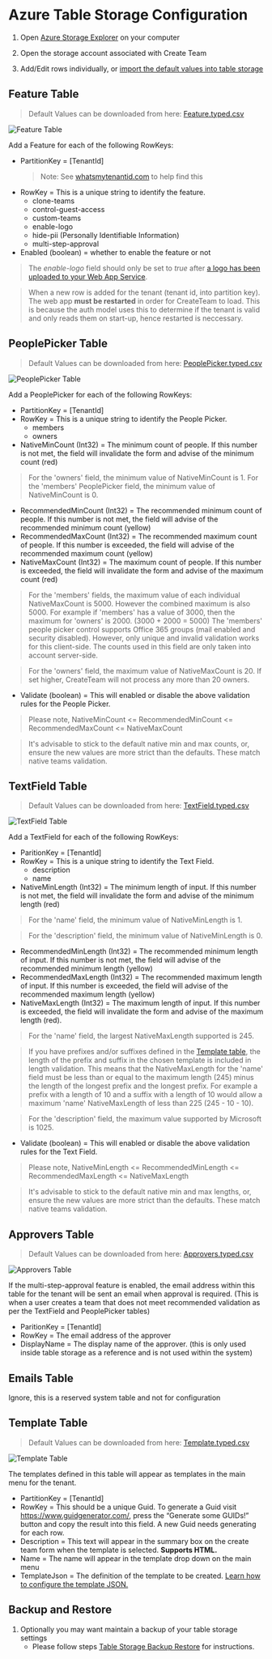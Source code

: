 # Azure Table Storage Configuration

1. Open [Azure Storage Explorer](https://azure.microsoft.com/en-us/features/storage-explorer/) on your computer

2. Open the storage account associated with Create Team

3. Add/Edit rows individually, or [import the default values into table storage](ImportDefaultValuesTableStorage.md)

## Feature Table

> Default Values can be downloaded from here: [Feature.typed.csv](../images/customerHosted/Feature.typed.csv)

![Feature Table](../images/customerHosted/FeatureTableConfiguration.png "Feature Table")

Add a Feature for each of the following RowKeys:

- PartitionKey = [TenantId]
  > Note: See [whatsmytenantid.com](https://www.whatismytenantid.com/) to help find this
- RowKey = This is a unique string to identify the feature.
  - clone-teams
  - control-guest-access
  - custom-teams
  - enable-logo
  - hide-pii (Personally Identifiable Information)
  - multi-step-approval
- Enabled (boolean) = whether to enable the feature or not

> The _enable-logo_ field should only be set to _true_ after [a logo has been uploaded to your Web App Service](uploadLogoToWebApp.md).

> When a new row is added for the tenant (tenant id, into partition key). The web app **must be restarted** in order for CreateTeam to load. This is because the auth model uses this to determine if the tenant is valid and only reads them on start-up, hence restarted is neccessary.

## PeoplePicker Table

> Default Values can be downloaded from here: [PeoplePicker.typed.csv](../images/customerHosted/PeoplePicker.typed.csv)

![PeoplePicker Table](../images/customerHosted/PeoplePickerTableConfiguration.png "PeoplePicker Table")

Add a PeoplePicker for each of the following RowKeys:

- PartitionKey = [TenantId]
- RowKey = This is a unique string to identify the People Picker.
  - members
  - owners
- NativeMinCount (Int32) = The minimum count of people. If this number is not met, the field will invalidate the form and advise of the minimum count (red)

> For the 'owners' field, the minimum value of NativeMinCount is 1. For the 'members' PeoplePicker field, the minimum value of NativeMinCount is 0.

- RecommendedMinCount (Int32) = The recommended minimum count of people. If this number is not met, the field will advise of the recommended minimum count (yellow)
- RecommendedMaxCount (Int32) = The recommended maximum count of people. If this number is exceeded, the field will advise of the recommended maximum count (yellow)
- NativeMaxCount (Int32) = The maximum count of people. If this number is exceeded, the field will invalidate the form and advise of the maximum count (red)

> For the 'members' fields, the maximum value of each individual NativeMaxCount is 5000. However the combined maximum is also 5000. For example if 'members' has a value of 3000, then the maximum for 'owners' is 2000. (3000 + 2000 = 5000)
> The 'members' people picker control supports Office 365 groups (mail enabled and security disabled). However, only unique and invalid validation works for this client-side. The counts used in this field are only taken into account server-side.

> For the 'owners' field, the maximum value of NativeMaxCount is 20. If set higher, CreateTeam will not process any more than 20 owners.

- Validate (boolean) = This will enabled or disable the above validation rules for the People Picker.

> Please note, NativeMinCount <= RecommendedMinCount <= RecommendedMaxCount <= NativeMaxCount

> It's advisable to stick to the default native min and max counts, or, ensure the new values are more strict than the defaults. These match native teams validation.

## TextField Table

> Default Values can be downloaded from here: [TextField.typed.csv](../images/customerHosted/TextField.typed.csv)

![TextField Table](../images/customerHosted/TextFieldTableConfiguration.png "TextField Table")

Add a TextField for each of the following RowKeys:

- ParitionKey = [TenantId]
- RowKey = This is a unique string to identify the Text Field.
  - description
  - name
- NativeMinLength (Int32) = The minimum length of input. If this number is not met, the field will invalidate the form and advise of the minimum length (red)

> For the 'name' field, the minimum value of NativeMinLength is 1.

> For the 'description' field, the minimum value of NativeMinLength is 0.

- RecommendedMinLength (Int32) = The recommended minimum length of input. If this number is not met, the field will advise of the recommended minimum length (yellow)
- RecommendedMaxLength (Int32) = The recommended maximum length of input. If this number is exceeded, the field will advise of the recommended maximum length (yellow)
- NativeMaxLength (Int32) = The maximum length of input. If this number is exceeded, the field will invalidate the form and advise of the maximum length (red).

> For the 'name' field, the largest NativeMaxLength supported is 245.

> If you have prefixes and/or suffixes defined in the [Template table](#template-table), the length of the prefix and suffix in the chosen template is included in length validation. This means that the NativeMaxLength for the 'name' field must be less than or equal to the maximum length (245) minus the length of the longest prefix and the longest prefix. For example a prefix with a length of 10 and a suffix with a length of 10 would allow a maximum 'name' NativeMaxLength of less than 225 (245 - 10 - 10).

> For the 'description' field, the maximum value supported by Microsoft is 1025.

- Validate (boolean) = This will enabled or disable the above validation rules for the Text Field.

> Please note, NativeMinLength <= RecommendedMinLength <= RecommendedMaxLength <= NativeMaxLength

> It's advisable to stick to the default native min and max lengths, or, ensure the new values are more strict than the defaults. These match native teams validation.

## Approvers Table

> Default Values can be downloaded from here: [Approvers.typed.csv](../images/customerHosted/Approvers.typed.csv)

![Approvers Table](../images/customerHosted/ApproversTableConfiguration.png "Approvers Table")

If the multi-step-approval feature is enabled, the email address within this table for the tenant will be sent an email when approval is required. (This is when a user creates a team that does not meet recommended validation as per the TextField and PeoplePicker tables)

- ParitionKey = [TenantId]
- RowKey = The email address of the approver
- DisplayName = The display name of the approver. (this is only used inside table storage as a reference and is not used within the system)

## Emails Table

Ignore, this is a reserved system table and not for configuration

## Template Table

> Default Values can be downloaded from here: [Template.typed.csv](../images/customerHosted/Template.typed.csv)

![Template Table](../images/customerHosted/TemplateTableConfiguration.png "Template Table")

The templates defined in this table will appear as templates in the main menu for the tenant.

- PartitionKey = [TenantId]
- RowKey = This should be a unique Guid. To generate a Guid visit https://www.guidgenerator.com/, press the “Generate some GUIDs!” button and copy the result into this field. A new Guid needs generating for each row.
- Description = This text will appear in the summary box on the create team form when the template is selected. **Supports HTML.**
- Name = The name will appear in the template drop down on the main menu
- TemplateJson = The definition of the template to be created. [Learn how to configure the template JSON.](templateJsonConfiguration.md)

## Backup and Restore

1. Optionally you may want maintain a backup of your table storage settings
   - Please follow steps [Table Storage Backup Restore](TableStorageBackupRestore.md) for instructions.
